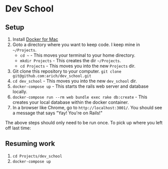 # Dev School

## Setup

1. Install [Docker for Mac](https://docs.docker.com/docker-for-mac/install/#install-and-run-docker-for-mac)
1. Goto a directory where you want to keep code. I keep mine in `~/Projects`. 
   * `cd ~` - This moves your terminal to your home directory. 
   * `mkdir Projects` - This creates the dir `~/Projects`. 
   * `cd Projects` - This moves you into the new `Projects` dir. 
1. Git clone this repository to your computer. `git clone git@github.com:arich/dev_school.git`
1. `cd dev_school` - This moves you into the new `dev_school` dir. 
1. `docker-compose up` - This starts the rails web server and database locally. 
1. `docker-compose run --rm web bundle exec rake db:create` - This creates your local database within the docker container. 
1. In a browser like Chrome, go to `http://localhost:3001/`. You should see a message that says "Yay! You're on Rails!"

The above steps should only need to be run once. To pick up where you left off last time:

## Resuming work
1. `cd Projects/dev_school`
1. `docker-compose up`
